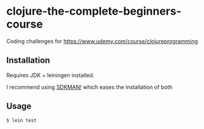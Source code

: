 # clojure-the-complete-beginners-course

Coding challenges for https://www.udemy.com/course/clojureprogramming

## Installation

Requires JDK + leiningen installed.

I recommend using [SDKMAN!](https://sdkman.io) which eases the installation of both

## Usage

    $ lein test


